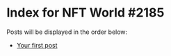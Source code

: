 # Index for NFT World #2185
Posts will be displayed in the order below:

- [Your first post](./001-first.md)

